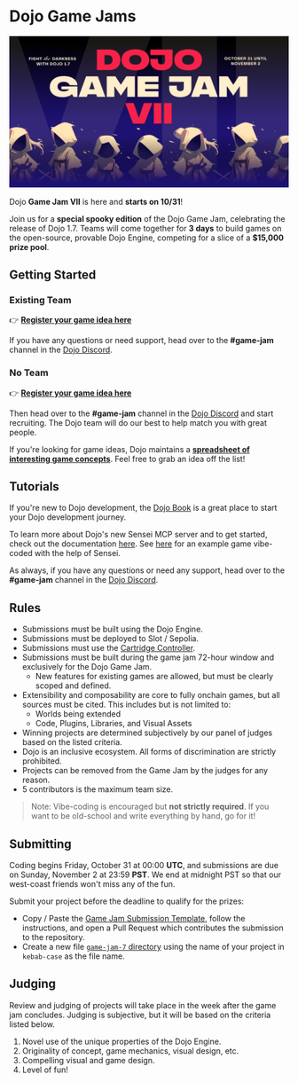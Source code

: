 # Dojo Game Jams

![Game Jam VII Header](.github/assets/GJVIIHeader.png)

​Dojo **Game Jam VII** is here and **starts on 10/31**!

​Join us for a **special spooky edition** of the Dojo Game Jam, celebrating the release of Dojo 1.7.
Teams will come together for **3 days** to build games on the open-source, provable Dojo Engine, competing for a slice of a **$15,000 prize pool**.

## Getting Started

### Existing Team

👉 [**Register your game idea here**](https://github.com/dojoengine/game-jams/issues/new?assignees=&labels=&projects=&template=register_project.yaml&title=%5BProject+Registration%5D:+Your+Project+Name)


If you have any questions or need support, head over to the **#game-jam** channel in the [Dojo Discord](https://discord.gg/tHezCAA4).

### No Team

👉 [**Register your game idea here**](https://github.com/dojoengine/game-jams/issues/new?assignees=&labels=&projects=&template=register_project.yaml&title=%5BProject+Registration%5D:+Your+Project+Name)

Then head over to the **#game-jam** channel in the [Dojo Discord](https://discord.gg/tHezCAA4) and start recruiting.
The Dojo team will do our best to help match you with great people.

If you're looking for game ideas, Dojo maintains a [**spreadsheet of interesting game concepts**](https://docs.google.com/spreadsheets/d/16onyBjTdgYFO1W7bGfSXldpdjLvv9SPk5p3k88eJWBs).
Feel free to grab an idea off the list!

## Tutorials

If you're new to Dojo development, the [Dojo Book](https://book.dojoengine.org/) is a great place to start your Dojo development journey.

To learn more about Dojo's new Sensei MCP server and to get started, check out the documentation [here](https://github.com/dojoengine/sensei-mcp/blob/main/README.md).
See [here](https://github.com/dojoengine/vibe-sample) for an example game vibe-coded with the help of Sensei.

As always, if you have any questions or need any support, head over to the **#game-jam** channel in the [Dojo Discord](https://discord.gg/tHezCAA4).

## Rules

-   Submissions must be built using the Dojo Engine.
-   ​Submissions must be deployed to Slot / Sepolia.
-   ​Submissions must use the [Cartridge Controller](https://docs.cartridge.gg/controller/getting-started).
-   Submissions must be built during the game jam 72-hour window and exclusively for the Dojo Game Jam.
    -   New features for existing games are allowed, but must be clearly scoped and defined.
-   Extensibility and composability are core to fully onchain games, but all sources must be cited. This includes but is not limited to:
    -   Worlds being extended
    -   Code, Plugins, Libraries, and Visual Assets
-   Winning projects are determined subjectively by our panel of judges based on the listed criteria.
-   Dojo is an inclusive ecosystem. All forms of discrimination are strictly prohibited.
-   Projects can be removed from the Game Jam by the judges for any reason.
-   5 contributors is the maximum team size.

> Note: Vibe-coding is encouraged but **not strictly required**.
> If you want to be old-school and write everything by hand, go for it!

## Submitting

Coding begins Friday, October 31 at 00:00 **UTC**, and submissions are due on Sunday, November 2 at 23:59 **PST**.
We end at midnight PST so that our west-coast friends won't miss any of the fun.

Submit your project before the deadline to qualify for the prizes:

-   Copy / Paste the [Game Jam Submission Template](./templates/SUBMISSION_TEMPLATE.md), follow the instructions, and open a Pull Request which contributes the submission to the repository.
-   Create a new file [`game-jam-7` directory](./game-jam-7) using the name of your project in `kebab-case` as the file name.

## Judging

Review and judging of projects will take place in the week after the game jam concludes. Judging is subjective, but it will be based on the criteria listed below.

1.  Novel use of the unique properties of the Dojo Engine.
2.  Originality of concept, game mechanics, visual design, etc.
3.  Compelling visual and game design.
4.  Level of fun!
